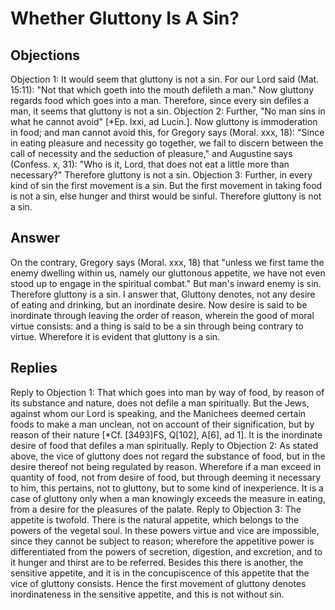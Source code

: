 # Whether Gluttony Is A Sin?
## Objections
Objection 1: It would seem that gluttony is not a sin. For our Lord said (Mat. 15:11): "Not that which goeth into the mouth defileth a man." Now gluttony regards food which goes into a man. Therefore, since every sin defiles a man, it seems that gluttony is not a sin.
Objection 2: Further, "No man sins in what he cannot avoid" [*Ep. lxxi, ad Lucin.]. Now gluttony is immoderation in food; and man cannot avoid this, for Gregory says (Moral. xxx, 18): "Since in eating pleasure and necessity go together, we fail to discern between the call of necessity and the seduction of pleasure," and Augustine says (Confess. x, 31): "Who is it, Lord, that does not eat a little more than necessary?" Therefore gluttony is not a sin.
Objection 3: Further, in every kind of sin the first movement is a sin. But the first movement in taking food is not a sin, else hunger and thirst would be sinful. Therefore gluttony is not a sin.
## Answer
On the contrary, Gregory says (Moral. xxx, 18) that "unless we first tame the enemy dwelling within us, namely our gluttonous appetite, we have not even stood up to engage in the spiritual combat." But man's inward enemy is sin. Therefore gluttony is a sin.
I answer that, Gluttony denotes, not any desire of eating and drinking, but an inordinate desire. Now desire is said to be inordinate through leaving the order of reason, wherein the good of moral virtue consists: and a thing is said to be a sin through being contrary to virtue. Wherefore it is evident that gluttony is a sin.
## Replies
Reply to Objection 1: That which goes into man by way of food, by reason of its substance and nature, does not defile a man spiritually. But the Jews, against whom our Lord is speaking, and the Manichees deemed certain foods to make a man unclean, not on account of their signification, but by reason of their nature [*Cf. [3493]FS, Q[102], A[6], ad 1]. It is the inordinate desire of food that defiles a man spiritually.
Reply to Objection 2: As stated above, the vice of gluttony does not regard the substance of food, but in the desire thereof not being regulated by reason. Wherefore if a man exceed in quantity of food, not from desire of food, but through deeming it necessary to him, this pertains, not to gluttony, but to some kind of inexperience. It is a case of gluttony only when a man knowingly exceeds the measure in eating, from a desire for the pleasures of the palate.
Reply to Objection 3: The appetite is twofold. There is the natural appetite, which belongs to the powers of the vegetal soul. In these powers virtue and vice are impossible, since they cannot be subject to reason; wherefore the appetitive power is differentiated from the powers of secretion, digestion, and excretion, and to it hunger and thirst are to be referred. Besides this there is another, the sensitive appetite, and it is in the concupiscence of this appetite that the vice of gluttony consists. Hence the first movement of gluttony denotes inordinateness in the sensitive appetite, and this is not without sin.